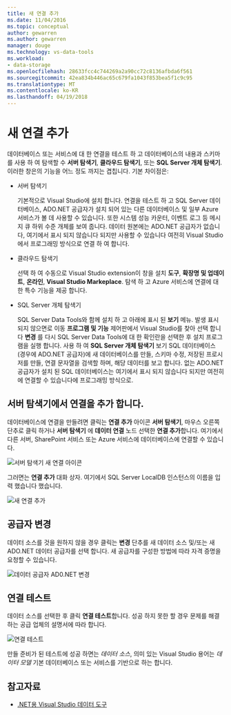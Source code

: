 ```yaml
---
title: 새 연결 추가
ms.date: 11/04/2016
ms.topic: conceptual
author: gewarren
ms.author: gewarren
manager: douge
ms.technology: vs-data-tools
ms.workload:
- data-storage
ms.openlocfilehash: 28633fcc4c744269a2a90cc72c8136afbda6f561
ms.sourcegitcommit: 42ea834b446ac65c679fa1043f853bea5f1c9c95
ms.translationtype: MT
ms.contentlocale: ko-KR
ms.lasthandoff: 04/19/2018
---
```

# <a name="add-new-connections"></a>새 연결 추가

데이터베이스 또는 서비스에 대 한 연결을 테스트 하 고 데이터베이스의 내용과 스키마를 사용 하 여 탐색할 수 **서버 탐색기**, **클라우드 탐색기**, 또는 **SQL Server 개체 탐색기**. 이러한 창은의 기능을 어느 정도 까지는 겹칩니다. 기본 차이점은:

- 서버 탐색기

   기본적으로 Visual Studio에 설치 합니다. 연결을 테스트 하 고 SQL Server 데이터베이스, ADO.NET 공급자가 설치 되어 있는 다른 데이터베이스 및 일부 Azure 서비스가 볼 데 사용할 수 있습니다. 또한 시스템 성능 카운터, 이벤트 로그 등 메시지 큐 하위 수준 개체를 보여 줍니다. 데이터 원본에는 ADO.NET 공급자가 없습니다, 여기에서 표시 되지 않습니다 되지만 사용할 수 있습니다 여전히 Visual Studio에서 프로그래밍 방식으로 연결 하 여 합니다.

- 클라우드 탐색기

   선택 하 여 수동으로 Visual Studio extension이 창을 설치 **도구**, **확장명 및 업데이트**, **온라인**, **Visual Studio Markeplace**. 탐색 하 고 Azure 서비스에 연결에 대 한 특수 기능을 제공 합니다.

- SQL Server 개체 탐색기

   SQL Server Data Tools와 함께 설치 하 고 아래에 표시 된 **보기** 메뉴. 발생 표시 되지 않으면로 이동 **프로그램 및 기능** 제어판에서 Visual Studio를 찾아 선택 합니다 **변경** 를 다시 SQL Server Data Tools에 대 한 확인란을 선택한 후 설치 프로그램을 실행 합니다. 사용 하 여 **SQL Server 개체 탐색기** 보기 SQL 데이터베이스 (경우에 ADO.NET 공급자)에 새 데이터베이스를 만들, 스키마 수정, 저장된 프로시저를 만들, 연결 문자열을 검색할 하며, 해당 데이터를 보고 합니다. 없는 ADO.NET 공급자가 설치 된 SQL 데이터베이스는 여기에서 표시 되지 않습니다 되지만 여전히에 연결할 수 있습니다에 프로그래밍 방식으로.

## <a name="add-a-connection-in-server-explorer"></a>서버 탐색기에서 연결을 추가 합니다.

데이터베이스에 연결을 만들려면 클릭는 **연결 추가** 아이콘 **서버 탐색기**, 마우스 오른쪽 단추로 클릭 하거나 **서버 탐색기** 에 **데이터 연결** 노드 선택한 **연결 추가**합니다. 여기에서 다른 서버, SharePoint 서비스 또는 Azure 서비스에 데이터베이스에 연결할 수 있습니다.

![서버 탐색기 새 연결 아이콘](../data-tools/media/raddata-server-explorer-new-connection-icon.png "raddata 서버 탐색기에 대 한 새 연결 상태 아이콘")

그러면는 **연결 추가** 대화 상자. 여기에서 SQL Server LocalDB 인스턴스의 이름을 입력 했습니다 했습니다.

![새 연결 추가](../data-tools/media/raddata-add-new-connection-dialog.png "raddata 추가 새 연결 대화 상자")

## <a name="change-the-provider"></a>공급자 변경

데이터 소스를 것을 원하지 않을 경우 클릭는 **변경** 단추를 새 데이터 소스 및/또는 새 ADO.NET 데이터 공급자를 선택 합니다. 새 공급자를 구성한 방법에 따라 자격 증명을 요청할 수 있습니다.

![데이터 공급자 AD0.NET 변경](../data-tools/media/raddata-change-ad0.net-data-provider.png "raddata AD0.NET 데이터 공급자 변경")

## <a name="test-the-connection"></a>연결 테스트

데이터 소스를 선택한 후 클릭 **연결 테스트**합니다. 성공 하지 못한 할 경우 문제를 해결 하는 공급 업체의 설명서에 따라 합니다.

![연결 테스트](../data-tools/media/raddata-test-connection.png "raddata 연결 테스트")

만들 준비가 된 테스트에 성공 하면는 *데이터 소스*, 의미 있는 Visual Studio 용어는 *데이터 모델* 기본 데이터베이스 또는 서비스를 기반으로 하는 합니다.

## <a name="see-also"></a>참고자료

- [.NET용 Visual Studio 데이터 도구](../data-tools/visual-studio-data-tools-for-dotnet.md)